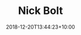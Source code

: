 ---
title: "Nick Bolt"
date: 2018-12-20T13:44:23+10:00
draft: false
jobtitle: "Rails Developer (1.7 years)"
weight: 1.7
---